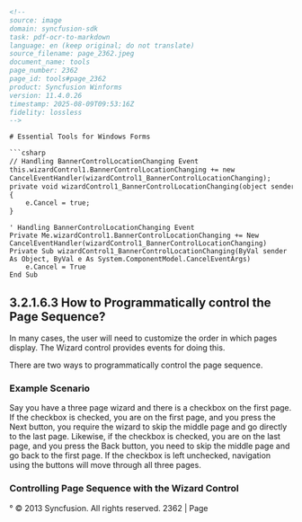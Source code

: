 ```html
<!-- 
source: image
domain: syncfusion-sdk
task: pdf-ocr-to-markdown
language: en (keep original; do not translate)
source_filename: page_2362.jpeg
document_name: tools
page_number: 2362
page_id: tools#page_2362
product: Syncfusion Winforms
version: 11.4.0.26
timestamp: 2025-08-09T09:53:16Z
fidelity: lossless
-->

# Essential Tools for Windows Forms

```csharp
// Handling BannerControlLocationChanging Event
this.wizardControl1.BannerControlLocationChanging += new 
CancelEventHandler(wizardControl1_BannerControlLocationChanging);
private void wizardControl1_BannerControlLocationChanging(object sender, System.ComponentModel.CancelEventArgs e)
{
    e.Cancel = true;
}
```

```vb.net
' Handling BannerControlLocationChanging Event
Private Me.wizardControl1.BannerControlLocationChanging += New 
CancelEventHandler(wizardControl1_BannerControlLocationChanging)
Private Sub wizardControl1_BannerControlLocationChanging(ByVal sender As Object, ByVal e As System.ComponentModel.CancelEventArgs)
    e.Cancel = True
End Sub
```

## 3.2.1.6.3 How to Programmatically control the Page Sequence?

In many cases, the user will need to customize the order in which pages display. The Wizard control provides events for doing this.

There are two ways to programmatically control the page sequence.

### Example Scenario

Say you have a three page wizard and there is a checkbox on the first page. If the checkbox is checked, you are on the first page, and you press the Next button, you require the wizard to skip the middle page and go directly to the last page. Likewise, if the checkbox is checked, you are on the last page, and you press the Back button, you need to skip the middle page and go back to the first page. If the checkbox is left unchecked, navigation using the buttons will move through all three pages.

### Controlling Page Sequence with the Wizard Control

° © 2013 Syncfusion. All rights reserved. 2362 | Page
```